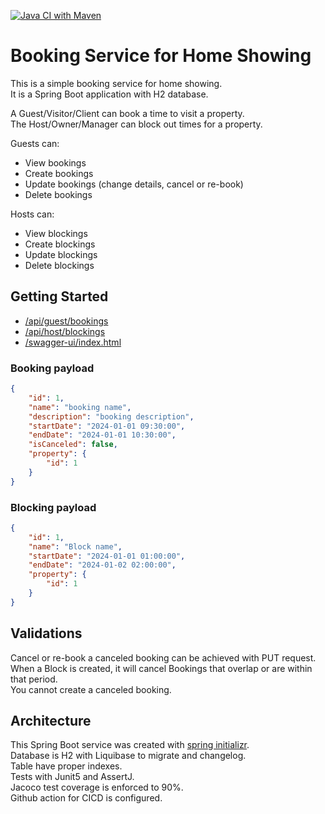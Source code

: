 [![Java CI with Maven](https://github.com/daalfa/hostfully-spring-boot/actions/workflows/maven.yml/badge.svg?branch=master)](https://github.com/daalfa/hostfully-spring-boot/actions/workflows/maven.yml)

# Booking Service for Home Showing
This is a simple booking service for home showing.  
It is a Spring Boot application with H2 database.  

A Guest/Visitor/Client can book a time to visit a property.  
The Host/Owner/Manager can block out times for a property.  

Guests can:
* View bookings
* Create bookings
* Update bookings (change details, cancel or re-book)
* Delete bookings

Hosts can:
* View blockings
* Create blockings
* Update blockings
* Delete blockings

## Getting Started
* [/api/guest/bookings](http://localhost:8080/api/guest/bookings)
* [/api/host/blockings](http://localhost:8080/api/host/blockings)
* [/swagger-ui/index.html](http://localhost:8080/swagger-ui/index.html)

### Booking payload
```json
{
    "id": 1,
    "name": "booking name",
    "description": "booking description",
    "startDate": "2024-01-01 09:30:00",
    "endDate": "2024-01-01 10:30:00",
    "isCanceled": false,
    "property": {
        "id": 1
    }
}
```

### Blocking payload
```json
{
    "id": 1,
    "name": "Block name",
    "startDate": "2024-01-01 01:00:00",
    "endDate": "2024-01-02 02:00:00",
    "property": {
        "id": 1
    }
}
```

## Validations
Cancel or re-book a canceled booking can be achieved with PUT request.  
When a Block is created, it will cancel Bookings that overlap or are within that period.  
You cannot create a canceled booking.


## Architecture
This Spring Boot service was created with [spring initializr](https://start.spring.io/).  
Database is H2 with Liquibase to migrate and changelog.  
Table have proper indexes.  
Tests with Junit5 and AssertJ.  
Jacoco test coverage is enforced to 90%.  
Github action for CICD is configured.  